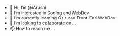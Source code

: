- 👋 Hi, I’m @iArushi
- 👀 I’m interested in Coding and WebDev
- 🌱 I’m currently learning C++ and Front-End WebDev
- 💞️ I’m looking to collaborate on ...
- 📫 How to reach me ...

<!---
iArushi/iArushi is a ✨ special ✨ repository because its `README.md` (this file) appears on your GitHub profile.
You can click the Preview link to take a look at your changes.
--->
